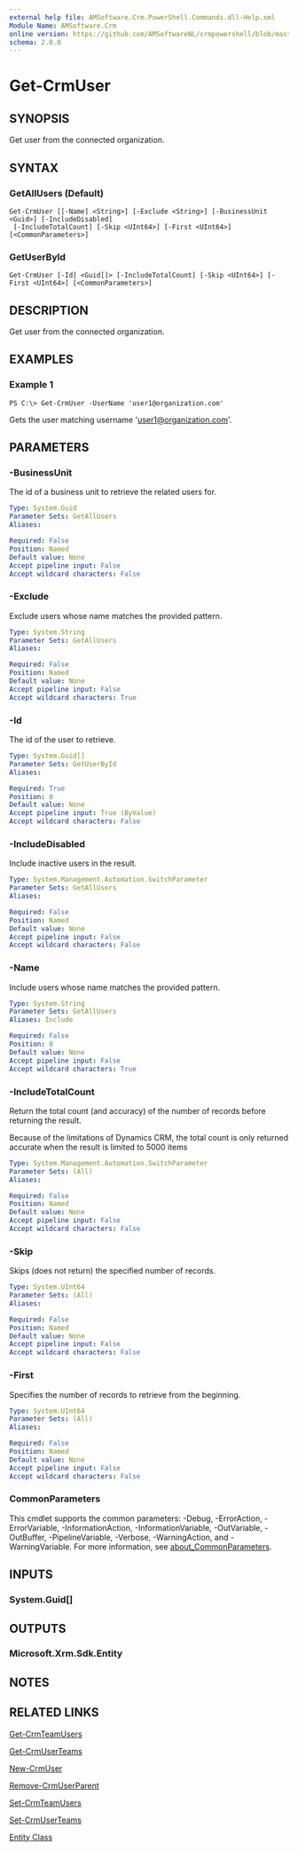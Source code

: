 ```yaml
---
external help file: AMSoftware.Crm.PowerShell.Commands.dll-Help.xml
Module Name: AMSoftware.Crm
online version: https://github.com/AMSoftwareNL/crmpowershell/blob/master/docs/Get-CrmUser.md
schema: 2.0.0
---
```


# Get-CrmUser

## SYNOPSIS
Get user from the connected organization.

## SYNTAX

### GetAllUsers (Default)
```
Get-CrmUser [[-Name] <String>] [-Exclude <String>] [-BusinessUnit <Guid>] [-IncludeDisabled]
 [-IncludeTotalCount] [-Skip <UInt64>] [-First <UInt64>] [<CommonParameters>]
```

### GetUserById
```
Get-CrmUser [-Id] <Guid[]> [-IncludeTotalCount] [-Skip <UInt64>] [-First <UInt64>] [<CommonParameters>]
```

## DESCRIPTION
Get user from the connected organization.

## EXAMPLES

### Example 1
```
PS C:\> Get-CrmUser -UserName 'user1@organization.com'
```

Gets the user matching username 'user1@organization.com'.

## PARAMETERS

### -BusinessUnit
The id of a business unit to retrieve the related users for.

```yaml
Type: System.Guid
Parameter Sets: GetAllUsers
Aliases:

Required: False
Position: Named
Default value: None
Accept pipeline input: False
Accept wildcard characters: False
```

### -Exclude
Exclude users whose name matches the provided pattern.

```yaml
Type: System.String
Parameter Sets: GetAllUsers
Aliases:

Required: False
Position: Named
Default value: None
Accept pipeline input: False
Accept wildcard characters: True
```

### -Id
The id of the user to retrieve.

```yaml
Type: System.Guid[]
Parameter Sets: GetUserById
Aliases:

Required: True
Position: 0
Default value: None
Accept pipeline input: True (ByValue)
Accept wildcard characters: False
```

### -IncludeDisabled
Include inactive users in the result.

```yaml
Type: System.Management.Automation.SwitchParameter
Parameter Sets: GetAllUsers
Aliases:

Required: False
Position: Named
Default value: None
Accept pipeline input: False
Accept wildcard characters: False
```

### -Name
Include users whose name matches the provided pattern.

```yaml
Type: System.String
Parameter Sets: GetAllUsers
Aliases: Include

Required: False
Position: 0
Default value: None
Accept pipeline input: False
Accept wildcard characters: True
```

### -IncludeTotalCount
Return the total count (and accuracy) of the number of records before returning the result.

Because of the limitations of Dynamics CRM, the total count is only returned accurate when the result is limited to 5000 items

```yaml
Type: System.Management.Automation.SwitchParameter
Parameter Sets: (All)
Aliases:

Required: False
Position: Named
Default value: None
Accept pipeline input: False
Accept wildcard characters: False
```

### -Skip
Skips (does not return) the specified number of records.

```yaml
Type: System.UInt64
Parameter Sets: (All)
Aliases:

Required: False
Position: Named
Default value: None
Accept pipeline input: False
Accept wildcard characters: False
```

### -First
Specifies the number of records to retrieve from the beginning.

```yaml
Type: System.UInt64
Parameter Sets: (All)
Aliases:

Required: False
Position: Named
Default value: None
Accept pipeline input: False
Accept wildcard characters: False
```

### CommonParameters
This cmdlet supports the common parameters: -Debug, -ErrorAction, -ErrorVariable, -InformationAction, -InformationVariable, -OutVariable, -OutBuffer, -PipelineVariable, -Verbose, -WarningAction, and -WarningVariable. For more information, see [about_CommonParameters](http://go.microsoft.com/fwlink/?LinkID=113216).

## INPUTS

### System.Guid[]

## OUTPUTS

### Microsoft.Xrm.Sdk.Entity

## NOTES

## RELATED LINKS

[Get-CrmTeamUsers](Get-CrmTeamUsers.md)

[Get-CrmUserTeams](Get-CrmUserTeams.md)

[New-CrmUser](New-CrmUser.md)

[Remove-CrmUserParent](Remove-CrmUserParent.md)

[Set-CrmTeamUsers](Set-CrmTeamUsers.md)

[Set-CrmUserTeams](Set-CrmUserTeams.md)

[Entity Class](https://docs.microsoft.com/en-us/dotnet/api/microsoft.xrm.sdk.entity)
